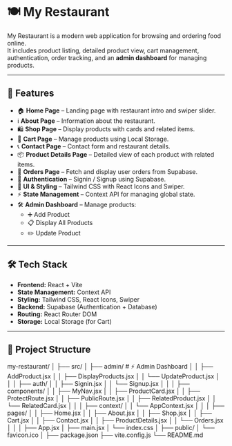 # 🍽️ My Restaurant

My Restaurant is a modern web application for browsing and ordering food online.  
It includes product listing, detailed product view, cart management, authentication, order tracking, and an **admin dashboard** for managing products.

---

## 🚀 Features

- 🏠 **Home Page** – Landing page with restaurant intro and swiper slider.
- ℹ️ **About Page** – Information about the restaurant.
- 🛍️ **Shop Page** – Display products with cards and related items.
- 🛒 **Cart Page** – Manage products using Local Storage.
- 📞 **Contact Page** – Contact form and restaurant details.
- 📦 **Product Details Page** – Detailed view of each product with related items.
- 📑 **Orders Page** – Fetch and display user orders from Supabase.
- 🔑 **Authentication** – Signin / Signup using Supabase.
- 🎨 **UI & Styling** – Tailwind CSS with React Icons and Swiper.
- ⚡ **State Management** – Context API for managing global state.
- 🛠️ **Admin Dashboard** – Manage products:
  - ➕ Add Product
  - 📋 Display All Products
  - ✏️ Update Product

---

## 🛠️ Tech Stack

- **Frontend:** React + Vite
- **State Management:** Context API
- **Styling:** Tailwind CSS, React Icons, Swiper
- **Backend:** Supabase (Authentication + Database)
- **Routing:** React Router DOM
- **Storage:** Local Storage (for Cart)

---

## 📂 Project Structure

my-restaurant/
│
├── src/
│ ├── admin/ # ⚡ Admin Dashboard
│ │ ├── AddProduct.jsx
│ │ ├── DisplayProducts.jsx
│ │ └── UpdateProduct.jsx
│ │
│ ├── auth/
│ │ ├── Signin.jsx
│ │ └── Signup.jsx
│ │
│ ├── components/
│ │ ├── MyNav.jsx
│ │ ├── ProductCard.jsx
│ │ ├── ProtectRoute.jsx
│ │ ├── PublicRoute.jsx
│ │ ├── RelatedProduct.jsx
│ │ └── RelatedCard.jsx
│ │
│ ├── context/
│ │ └── AppContext.jsx
│ │
│ ├── pages/
│ │ ├── Home.jsx
│ │ ├── About.jsx
│ │ ├── Shop.jsx
│ │ ├── Cart.jsx
│ │ ├── Contact.jsx
│ │ ├── ProductDetails.jsx
│ │ └── Orders.jsx
│ │
│ ├── App.jsx
│ ├── main.jsx
│ └── index.css
│
├── public/
│ └── favicon.ico
│
├── package.json
├── vite.config.js
└── README.md
